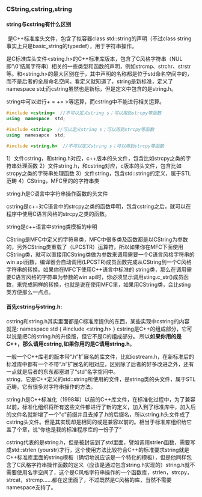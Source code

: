 ### CString,cstring,string

#### **string与cstring有什么区别**

​	<string>是C++标准库头文件，包含了拟容器class std::string的声明（不过class string事实上只是basic_string<char>的typedef），用于字符串操作。

​	 <cstring>是C标准库头文件<string.h>的C++标准库版本，包含了C风格字符串（NUL即'\0'结尾字符串）相关的一些类型和函数的声明，例如strcmp、strchr、strstr等。<cstring>和<string.h>的最大区别在于，其中声明的名称都是位于std命名空间中的，而不是后者的全局命名空间。
​	看定义就知道了，string是新标准，定义了namespace std;而cstring虽然也是新标，但是定义中包含的是string.h。 

 string中可以进行+ = += >等运算，而cstring中不能进行相关运算。 

```c++
#include <cstring>  //不可以定义string s；可以用到strcpy等函数
using  namespace  std;

#include <string>  //可以定义string s；可以用到strcpy等函数
using  namesapce  std;

#include <string.h>  //不可以定义string s；可以用到strcpy等函数
```

1）文件cstring，和string.h对应，c++版本的头文件，包含比如strcpy之类的字符串处理函数
2）文件string.h，和cstring对应，c版本的头文件，包含比如strcpy之类的字符串处理函数
3）文件string，包含std::string的定义，属于STL范畴
4）CString，MFC里的的字符串类

string.h是C语言中字符串操作函数的头文件

cstring是c++对C语言中的strcpy之类的函数申明，包含cstring之后，就可以在程序中使用C语言风格的strcpy之类的函数。

string是c++语言中string类模板的申明 

CString是MFC中定义的字符串类，MFC中很多类及函数都是以CString为参数的，另外CString类重载了（LPCSTR）运算符，所以如果你在MFC下面使用CString类，就可以直接用CString类做为参数来调用需要一个C语言风格字符串的win  api函数，编译器会自动调用(LPCSTR)成员函数完成从CString到一个C风格字符串的转换。如果你在MFC下使用C++语言中标准的 string类，那么在调用需要C语言风格的字符串为参数的win  api时，你必须显示调用sting.c_str()成员函数，来完成同样的转换，也就是说在使用MFC里，如果用CString类，会比sting类方便那么一点点。

####  首先cstring与string.h:

cstring和string.h其实里面都是C标准库提供的东西，某些实现中cstring的内容
就是: 
 namespace  std 
 { 
 \#include  <string.h> 
 } 
cstring是C++的组成部分，它可以说是把C的string.h的升级版，但它不是C的组成部分。
所以**如果你用的是C++，那么请用cstring,如果你用的是C请用string.h**。 

​	一般一个C++库老的版本带“.h”扩展名的库文件，比如iostream.h，在新标准后的标准库中都有一个不带“.h”扩展名的相对应，区别除了后者的好多改进之外，还有一点就是后者的东东都塞进了“std”名字空间中。   
​	string，它是C++定义的std::string所使用的文件，是string类的头文件，属于STL范畴。它有很多对字符串操作的方法。 

​	string.h是C++标准化（1998年）以前的C++库文件，在标准化过程中，为了兼容以前，标准化组织将所有这些文件都进行了新的定义，加入到了标准库中，加入后的文件名就新增了一个"c"前缀并且去掉了.h的后缀名，所以string.h头文件成了cstring头文件。但是其实现却是相同的或是兼容以前的。相当于标准库组织给它盖了个章，说“你也是我的标准程序库的一份子了” 

 cstring代表的是string.h，但是被封装到了std里面，譬如调用strlen函数，需要写成std::strlen (yourstr)才行，这个使用方法比较符合C++的标准要求string就是C++标准库里面的string模板（确切地说应该是一个特化的模板），但是他同样包含了C风格字符串操作函数的定义（应该是通过包含string.h实现的）string.h就不需要使用名字空间了，这个是C风格字符串操作的一个函数库，strlen，strcpy，strcat，strcmp……都在这里面了，不过既然是C风格的库，当然不需要namespace支持了。 